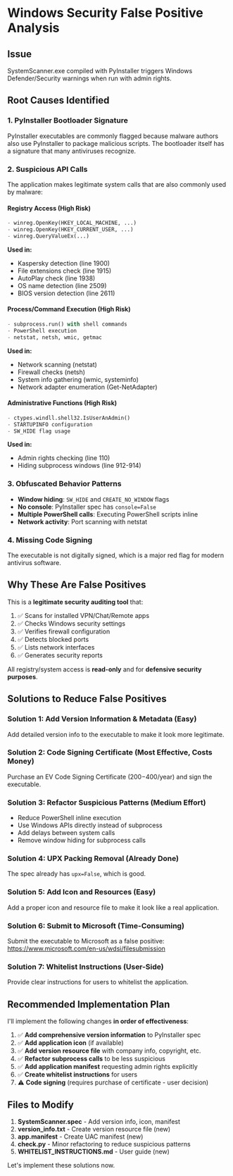 # Windows Security False Positive Analysis

## Issue
SystemScanner.exe compiled with PyInstaller triggers Windows Defender/Security warnings when run with admin rights.

## Root Causes Identified

### 1. **PyInstaller Bootloader Signature**
PyInstaller executables are commonly flagged because malware authors also use PyInstaller to package malicious scripts. The bootloader itself has a signature that many antiviruses recognize.

### 2. **Suspicious API Calls**
The application makes legitimate system calls that are also commonly used by malware:

#### Registry Access (High Risk)
```python
- winreg.OpenKey(HKEY_LOCAL_MACHINE, ...)
- winreg.OpenKey(HKEY_CURRENT_USER, ...)
- winreg.QueryValueEx(...)
```
**Used in:**
- Kaspersky detection (line 1900)
- File extensions check (line 1915)
- AutoPlay check (line 1938)
- OS name detection (line 2509)
- BIOS version detection (line 2611)

#### Process/Command Execution (High Risk)
```python
- subprocess.run() with shell commands
- PowerShell execution
- netstat, netsh, wmic, getmac
```
**Used in:**
- Network scanning (netstat)
- Firewall checks (netsh)
- System info gathering (wmic, systeminfo)
- Network adapter enumeration (Get-NetAdapter)

#### Administrative Functions (High Risk)
```python
- ctypes.windll.shell32.IsUserAnAdmin()
- STARTUPINFO configuration
- SW_HIDE flag usage
```
**Used in:**
- Admin rights checking (line 110)
- Hiding subprocess windows (line 912-914)

### 3. **Obfuscated Behavior Patterns**
- **Window hiding**: `SW_HIDE` and `CREATE_NO_WINDOW` flags
- **No console**: PyInstaller spec has `console=False`
- **Multiple PowerShell calls**: Executing PowerShell scripts inline
- **Network activity**: Port scanning with netstat

### 4. **Missing Code Signing**
The executable is not digitally signed, which is a major red flag for modern antivirus software.

## Why These Are False Positives

This is a **legitimate security auditing tool** that:
1. ✅ Scans for installed VPN/Chat/Remote apps
2. ✅ Checks Windows security settings
3. ✅ Verifies firewall configuration
4. ✅ Detects blocked ports
5. ✅ Lists network interfaces
6. ✅ Generates security reports

All registry/system access is **read-only** and for **defensive security purposes**.

## Solutions to Reduce False Positives

### Solution 1: Add Version Information & Metadata (Easy)
Add detailed version info to the executable to make it look more legitimate.

### Solution 2: Code Signing Certificate (Most Effective, Costs Money)
Purchase an EV Code Signing Certificate ($200-$400/year) and sign the executable.

### Solution 3: Refactor Suspicious Patterns (Medium Effort)
- Reduce PowerShell inline execution
- Use Windows APIs directly instead of subprocess
- Add delays between system calls
- Remove window hiding for subprocess calls

### Solution 4: UPX Packing Removal (Already Done)
The spec already has `upx=False`, which is good.

### Solution 5: Add Icon and Resources (Easy)
Add a proper icon and resource file to make it look like a real application.

### Solution 6: Submit to Microsoft (Time-Consuming)
Submit the executable to Microsoft as a false positive: https://www.microsoft.com/en-us/wdsi/filesubmission

### Solution 7: Whitelist Instructions (User-Side)
Provide clear instructions for users to whitelist the application.

## Recommended Implementation Plan

I'll implement the following changes **in order of effectiveness**:

1. ✅ **Add comprehensive version information** to PyInstaller spec
2. ✅ **Add application icon** (if available)
3. ✅ **Add version resource file** with company info, copyright, etc.
4. ✅ **Refactor subprocess calls** to be less suspicious
5. ✅ **Add application manifest** requesting admin rights explicitly
6. ✅ **Create whitelist instructions** for users
7. ⚠️ **Code signing** (requires purchase of certificate - user decision)

## Files to Modify

1. **SystemScanner.spec** - Add version info, icon, manifest
2. **version_info.txt** - Create version resource file (new)
3. **app.manifest** - Create UAC manifest (new)
4. **check.py** - Minor refactoring to reduce suspicious patterns
5. **WHITELIST_INSTRUCTIONS.md** - User guide (new)

Let's implement these solutions now.

